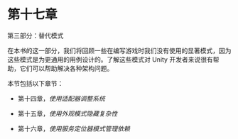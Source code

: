 # 第十七章

第三部分：替代模式

在本书的这一部分，我们将回顾一些在编写游戏时我们没有使用的显著模式，因为这些模式是为更通用的用例设计的。了解这些模式对 Unity 开发者来说很有帮助，它们可以帮助解决各种架构问题。

本节包括以下章节：

+   第十四章，*使用适配器调整系统*

+   第十五章，*使用外观模式隐藏复杂性*

+   第十六章，*使用服务定位器模式管理依赖*
